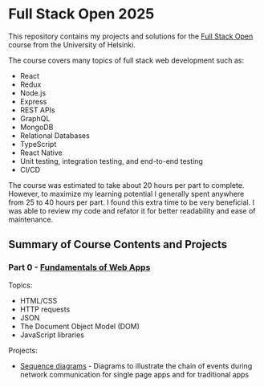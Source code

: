 # Full Stack Open 2025

This repository contains my projects and solutions for the [Full Stack Open](https://fullstackopen.com/) course from the University of Helsinki.

The course covers many topics of full stack web development such as:

* React
* Redux
* Node.js
* Express
* REST APIs
* GraphQL
* MongoDB
* Relational Databases
* TypeScript
* React Native
* Unit testing, integration testing, and end-to-end testing
* CI/CD

The course was estimated to take about 20 hours per part to complete. However, to maximize my learning potential I generally spent anywhere from 25 to 40 hours per part. I found this extra time to be very beneficial. I was able to review my code and refator it for better readability and ease of maintenance.

## Summary of Course Contents and Projects

### Part 0 - [Fundamentals of Web Apps](https://fullstackopen.com/en/part0)

Topics:

* HTML/CSS
* HTTP requests
* JSON
* The Document Object Model (DOM)
* JavaScript libraries

Projects:

* [Sequence diagrams](https://github.com/jeevships/fullstackopen_solutions/tree/master/part0) - Diagrams to illustrate the chain of events during network communication for single page apps and for traditional apps
